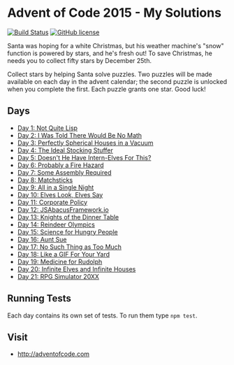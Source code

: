 # Advent of Code 2015 - My Solutions
[![Build Status](https://travis-ci.org/mariotacke/advent-of-code-2015.svg?branch=master)](https://travis-ci.org/mariotacke/advent-of-code-2015) [![GitHub license](https://img.shields.io/badge/license-MIT-blue.svg)](https://raw.githubusercontent.com/mariotacke/advent-of-code-2015/master/LICENSE)

Santa was hoping for a white Christmas, but his weather machine's "snow" function is powered by stars, and he's fresh out! To save Christmas, he needs you to collect fifty stars by December 25th.

Collect stars by helping Santa solve puzzles. Two puzzles will be made available on each day in the advent calendar; the second puzzle is unlocked when you complete the first. Each puzzle grants one star. Good luck!

## Days

- [Day 1: Not Quite Lisp](day-01-not-quite-lisp/)
- [Day 2: I Was Told There Would Be No Math](day-02-i-was-told-there-would-be-no-math/)
- [Day 3: Perfectly Spherical Houses in a Vacuum](day-03-perfectly-spherical-houses-in-a-vacuum/)
- [Day 4: The Ideal Stocking Stuffer](day-04-the-ideal-stocking-stuffer/)
- [Day 5: Doesn't He Have Intern-Elves For This?](day-05-doesnt-he-have-intern-elves-for-this/)
- [Day 6: Probably a Fire Hazard](day-06-probably-a-fire-hazard/)
- [Day 7: Some Assembly Required](day-07-some-assembly-required/)
- [Day 8: Matchsticks](day-08-matchsticks/)
- [Day 9: All in a Single Night](day-09-all-in-a-single-night/)
- [Day 10: Elves Look, Elves Say](day-10-elves-look-elves-say/)
- [Day 11: Corporate Policy](day-11-corporate-policy/)
- [Day 12: JSAbacusFramework.io](day-12-js-abacus-framework-io/)
- [Day 13: Knights of the Dinner Table](day-13-knights-of-the-dinner-table/)
- [Day 14: Reindeer Olympics](day-14-reindeer-olympics/)
- [Day 15: Science for Hungry People](day-15-science-for-hungry-people/)
- [Day 16: Aunt Sue](day-16-aunt-sue/)
- [Day 17: No Such Thing as Too Much](day-17-not-such-thing-as-too-much/)
- [Day 18: Like a GIF For Your Yard](day-18-like-a-gif-for-your-yard/)
- [Day 19: Medicine for Rudolph](day-19-medicine-for-rudolph/)
- [Day 20: Infinite Elves and Infinite Houses](day-20-infinite-elves-and-infinite-houses/)
- [Day 21: RPG Simulator 20XX](day-21-rpg-simulator-20xx/)

## Running Tests

Each day contains its own set of tests. To run them type `npm test`.

## Visit
- http://adventofcode.com
